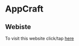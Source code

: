 # AppCraft
## Webiste
To visit this website click/tap [here](https://httpanimation.github.io/AppCraft/)